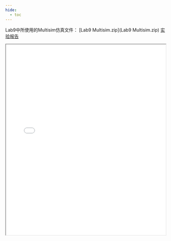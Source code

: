 ```yaml
---
hide:
  - toc
---
```

Lab9中所使用的Multisim仿真文件： [Lab9 Multisim.zip](Lab9 Multisim.zip) 
[实验报告](./Lab9.pdf)
<iframe src="../Lab9.pdf" width="100%" height="600px"></iframe>